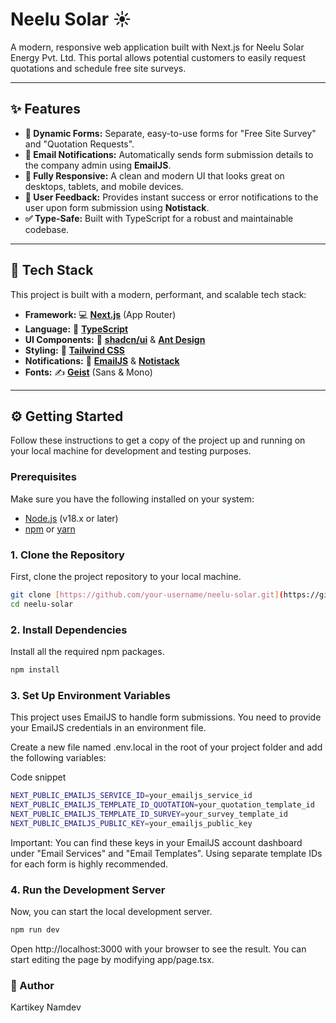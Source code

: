 # Neelu Solar ☀️

A modern, responsive web application built with Next.js for Neelu Solar Energy Pvt. Ltd. This portal allows potential customers to easily request quotations and schedule free site surveys.

<!-- ![Neelu Solar Form](https://i.imgur.com/K3Vw8gK.png) -->

---

## ✨ Features

- **📝 Dynamic Forms:** Separate, easy-to-use forms for "Free Site Survey" and "Quotation Requests".
- **📧 Email Notifications:** Automatically sends form submission details to the company admin using **EmailJS**.
- **📱 Fully Responsive:** A clean and modern UI that looks great on desktops, tablets, and mobile devices.
- **🔔 User Feedback:** Provides instant success or error notifications to the user upon form submission using **Notistack**.
- **✅ Type-Safe:** Built with TypeScript for a robust and maintainable codebase.

---

## 🚀 Tech Stack

This project is built with a modern, performant, and scalable tech stack:

- **Framework:** 💻 [**Next.js**](https://nextjs.org/) (App Router)
- **Language:** 🔵 [**TypeScript**](https://www.typescriptlang.org/)
- **UI Components:** 🎨 [**shadcn/ui**](https://ui.shadcn.com/) & [**Ant Design**](https://ant.design/)
- **Styling:** 💨 [**Tailwind CSS**](https://tailwindcss.com/)
- **Notifications:** 🔔 [**EmailJS**](https://www.emailjs.com/) & [**Notistack**](https://notistack.com/)
- **Fonts:** ✍️ [**Geist**](https://vercel.com/font) (Sans & Mono)

---

## ⚙️ Getting Started

Follow these instructions to get a copy of the project up and running on your local machine for development and testing purposes.

### Prerequisites

Make sure you have the following installed on your system:

- [Node.js](https://nodejs.org/en/) (v18.x or later)
- [npm](https://www.npmjs.com/) or [yarn](https://yarnpkg.com/)

### 1. Clone the Repository

First, clone the project repository to your local machine.

```bash
git clone [https://github.com/your-username/neelu-solar.git](https://github.com/your-username/neelu-solar.git)
cd neelu-solar

```

### 2. Install Dependencies

Install all the required npm packages.

```bash
npm install
```

### 3. Set Up Environment Variables

This project uses EmailJS to handle form submissions. You need to provide your EmailJS credentials in an environment file.

Create a new file named .env.local in the root of your project folder and add the following variables:

Code snippet

```bash
NEXT_PUBLIC_EMAILJS_SERVICE_ID=your_emailjs_service_id
NEXT_PUBLIC_EMAILJS_TEMPLATE_ID_QUOTATION=your_quotation_template_id
NEXT_PUBLIC_EMAILJS_TEMPLATE_ID_SURVEY=your_survey_template_id
NEXT_PUBLIC_EMAILJS_PUBLIC_KEY=your_emailjs_public_key
```

Important: You can find these keys in your EmailJS account dashboard under "Email Services" and "Email Templates". Using separate template IDs for each form is highly recommended.

### 4. Run the Development Server

Now, you can start the local development server.

```bash
npm run dev
```

Open http://localhost:3000 with your browser to see the result. You can start editing the page by modifying app/page.tsx.

### 👤 Author

Kartikey Namdev

